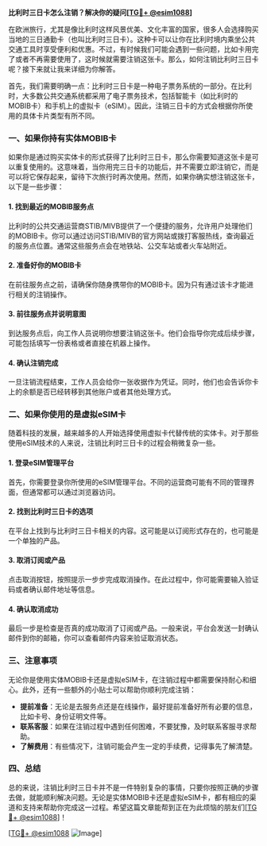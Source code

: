 **比利时三日卡怎么注销？解决你的疑问[[TG💪+ @esim1088](https://t.me/s/esim1088)]**

在欧洲旅行，尤其是像比利时这样风景优美、文化丰富的国家，很多人会选择购买当地的三日通勤卡（也叫比利时三日卡）。这种卡可以让你在比利时境内乘坐公共交通工具时享受便利和优惠。不过，有时候我们可能会遇到一些问题，比如卡用完了或者不再需要使用了，这时候就需要注销这张卡。那么，如何注销比利时三日卡呢？接下来就让我来详细为你解答。

首先，我们需要明确一点：比利时三日卡是一种电子票务系统的一部分。在比利时，大多数公共交通系统都采用了电子票务技术，包括智能卡（如比利时的MOBIB卡）和手机上的虚拟卡（eSIM）。因此，注销三日卡的方式会根据你所使用的具体卡片类型有所不同。

### 一、如果你持有实体MOBIB卡

如果你是通过购买实体卡的形式获得了比利时三日卡，那么你需要知道这张卡是可以重复使用的。这意味着，当你用完三日卡的功能后，并不需要立即注销它，而是可以将它保存起来，留待下次旅行时再次使用。然而，如果你确实想注销这张卡，以下是一些步骤：

#### 1. 找到最近的MOBIB服务点
比利时的公共交通运营商STIB/MIVB提供了一个便捷的服务，允许用户处理他们的MOBIB卡。你可以通过访问STIB/MIVB的官方网站或拨打客服热线，查询最近的服务点位置。通常这些服务点会在地铁站、公交车站或者火车站附近。

#### 2. 准备好你的MOBIB卡
在前往服务点之前，请确保你随身携带你的MOBIB卡。因为只有通过该卡才能进行相关的注销操作。

#### 3. 前往服务点并说明意图
到达服务点后，向工作人员说明你想要注销这张卡。他们会指导你完成后续步骤，可能包括填写一份表格或者直接在机器上操作。

#### 4. 确认注销完成
一旦注销流程结束，工作人员会给你一张收据作为凭证。同时，他们也会告诉你卡上的余额是否已经转移到其他账户或者其他处理方式。

### 二、如果你使用的是虚拟eSIM卡

随着科技的发展，越来越多的人开始选择使用虚拟卡代替传统的实体卡。对于那些使用eSIM技术的人来说，注销比利时三日卡的过程会稍微复杂一些。

#### 1. 登录eSIM管理平台
首先，你需要登录你所使用的eSIM管理平台。不同的运营商可能有不同的管理界面，但通常都可以通过浏览器访问。

#### 2. 找到比利时三日卡的选项
在平台上找到与比利时三日卡相关的内容。这可能是以订阅形式存在的，也可能是一个单独的产品。

#### 3. 取消订阅或产品
点击取消按钮，按照提示一步步完成取消操作。在此过程中，你可能需要输入验证码或者确认邮件地址等信息。

#### 4. 确认取消成功
最后一步是检查是否真的成功取消了订阅或产品。一般来说，平台会发送一封确认邮件到你的邮箱，你可以查看邮件内容来验证取消状态。

### 三、注意事项

无论你是使用实体MOBIB卡还是虚拟eSIM卡，在注销过程中都需要保持耐心和细心。此外，还有一些额外的小贴士可以帮助你顺利完成注销：

- **提前准备**：无论是去服务点还是在线操作，最好提前准备好所有必要的信息，比如卡号、身份证明文件等。
- **联系客服**：如果在注销过程中遇到任何困难，不要犹豫，及时联系客服寻求帮助。
- **了解费用**：有些情况下，注销可能会产生一定的手续费，记得事先了解清楚。

### 四、总结

总的来说，注销比利时三日卡并不是一件特别复杂的事情，只要你按照正确的步骤去做，就能顺利解决问题。无论是实体MOBIB卡还是虚拟eSIM卡，都有相应的渠道和支持来帮助你完成这一过程。希望这篇文章能帮到正在为此烦恼的朋友们[[TG💪+ @esim1088](https://t.me/s/esim1088)]！

[[TG💪+ @esim1088](https://t.me/s/esim1088) ![Image](https://i.postimg.cc/4NQfJmqS/Snipaste-2025-05-13-00-14-12.png)]